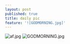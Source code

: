 ```yaml
---
layout: post
published: true
title: daily pic
feature: '![GODMORNING.jpg]'
---
```

![af.jpg]({{site.baseurl}}/assets/images/posts/af.jpg)
![GODMORNING.jpg]({{site.baseurl}}/assets/images/posts/GODMORNING.jpg)
